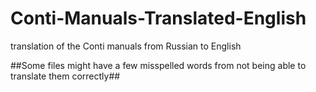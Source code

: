 # Conti-Manuals-Translated-English
translation of the Conti manuals from Russian to English

##Some files might have a few misspelled words from not being able to translate them correctly##
